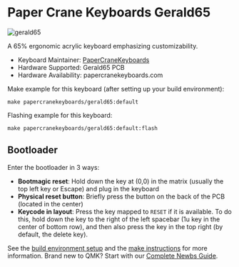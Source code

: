 # Paper Crane Keyboards Gerald65

![gerald65](https://i.imgur.com/Qh9cLeEh.jpeg)

A 65% ergonomic acrylic keyboard emphasizing customizability.

* Keyboard Maintainer: [PaperCraneKeyboards](https://github.com/PaperCraneKeyboards)
* Hardware Supported: Gerald65 PCB
* Hardware Availability: papercranekeyboards.com

Make example for this keyboard (after setting up your build environment):

    make papercranekeyboards/gerald65:default

Flashing example for this keyboard:

    make papercranekeyboards/gerald65:default:flash

## Bootloader

Enter the bootloader in 3 ways:

* **Bootmagic reset**: Hold down the key at (0,0) in the matrix (usually the top left key or Escape) and plug in the keyboard
* **Physical reset button**: Briefly press the button on the back of the PCB (located in the center)
* **Keycode in layout**: Press the key mapped to `RESET` if it is available. To do this, hold down the key to the right of the left spacebar (1u key in the center of bottom row), and then also press the key in the top right (by default, the delete key).

See the [build environment setup](https://docs.qmk.fm/#/getting_started_build_tools) and the [make instructions](https://docs.qmk.fm/#/getting_started_make_guide) for more information. Brand new to QMK? Start with our [Complete Newbs Guide](https://docs.qmk.fm/#/newbs).
